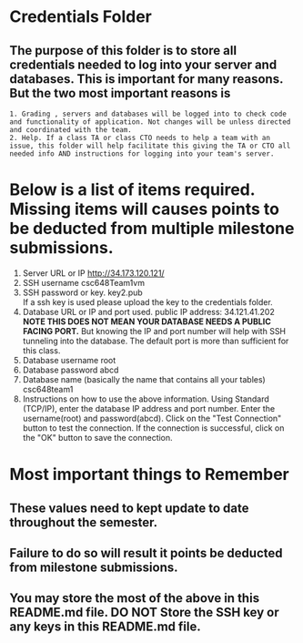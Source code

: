 # Credentials Folder

## The purpose of this folder is to store all credentials needed to log into your server and databases. This is important for many reasons. But the two most important reasons is
    1. Grading , servers and databases will be logged into to check code and functionality of application. Not changes will be unless directed and coordinated with the team.
    2. Help. If a class TA or class CTO needs to help a team with an issue, this folder will help facilitate this giving the TA or CTO all needed info AND instructions for logging into your team's server. 


# Below is a list of items required. Missing items will causes points to be deducted from multiple milestone submissions.

1. Server URL or IP
http://34.173.120.121/
2. SSH username
csc648Team1vm
3. SSH password or key.
    key2.pub
    <br> If a ssh key is used please upload the key to the credentials folder.
4. Database URL or IP and port used.
    public IP address: 34.121.41.202
    <br><strong> NOTE THIS DOES NOT MEAN YOUR DATABASE NEEDS A PUBLIC FACING PORT.</strong> But knowing the IP and port number will help with SSH tunneling into the database. The default port is more than sufficient for this class.
5. Database username
    root
6. Database password
    abcd
7. Database name (basically the name that contains all your tables)
    csc648team1
8. Instructions on how to use the above information.
Using Standard (TCP/IP), enter the database IP address and port number. Enter the username(root) and password(abcd). Click on the "Test Connection" button to test the connection. If the connection is successful, click on the "OK" button to save the connection. 
# Most important things to Remember
## These values need to kept update to date throughout the semester. <br>
## <strong>Failure to do so will result it points be deducted from milestone submissions.</strong><br>
## You may store the most of the above in this README.md file. DO NOT Store the SSH key or any keys in this README.md file.
